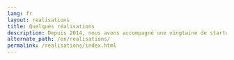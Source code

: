 ```yaml
---
lang: fr
layout: realisations
title: Quelques réalisations
description: Depuis 2014, nous avons accompagné une vingtaine de startups, entreprises et associations dans la conception et le lancement de leurs services
alternate_path: /en/realisations/
permalink: /realisations/index.html
---
```

